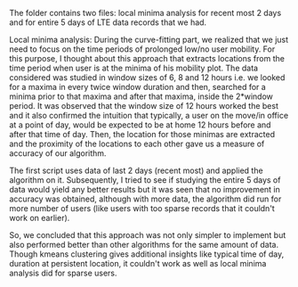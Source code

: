 
The folder contains two files: local minima analysis for recent most 2 days and for entire 5 days of LTE data records that we had.

Local minima analysis: During the curve-fitting part, we realized that we just need to focus on the time periods of prolonged low/no user mobility. For this purpose, I thought about this approach that extracts locations from the time period when user is at the minima of his mobility plot. The data considered was studied in window sizes of 6, 8 and 12 hours i.e. we looked for a maxima in every twice window duration and then, searched for a minima prior to that maxima and after that maxima, inside the 2*window period. It was observed that the window size of 12 hours worked the best and it also confirmed the intuition that typically, a user on the move/in office at a point of day, would be expected to be at home 12 hours before and after that time of day. Then, the location for those minimas are extracted and the proximity of the locations to each other gave us a measure of accuracy of our algorithm.

The first script uses data of last 2 days (recent most) and applied the algorithm on it. Subsequently, I tried to see if studying the entire 5 days of data would yield any better results but it was seen that no improvement in accuracy was obtained, although with more data, the algorithm did run for more number of users (like users with too sparse records that it couldn't work on earlier).

So, we concluded that this approach was not only simpler to implement but also performed better than other algorithms for the same amount of data. Though kmeans clustering gives additional insights like typical time of day, duration at persistent location, it couldn't work as well as local minima analysis did for sparse users.
